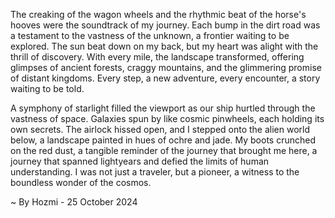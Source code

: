 
The creaking of the wagon wheels and the rhythmic beat of the horse's hooves were the soundtrack of my journey. Each bump in the dirt road was a testament to the vastness of the unknown, a frontier waiting to be explored. The sun beat down on my back, but my heart was alight with the thrill of discovery. With every mile, the landscape transformed, offering glimpses of ancient forests, craggy mountains, and the glimmering promise of distant kingdoms. Every step, a new adventure, every encounter, a story waiting to be told.

A symphony of starlight filled the viewport as our ship hurtled through the vastness of space. Galaxies spun by like cosmic pinwheels, each holding its own secrets. The airlock hissed open, and I stepped onto the alien world below, a landscape painted in hues of ochre and jade. My boots crunched on the red dust, a tangible reminder of the journey that brought me here, a journey that spanned lightyears and defied the limits of human understanding. I was not just a traveler, but a pioneer, a witness to the boundless wonder of the cosmos. 

~ By Hozmi - 25 October 2024

